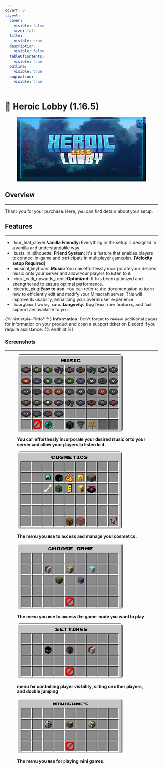 ```yaml
---
coverY: 0
layout:
  cover:
    visible: false
    size: full
  title:
    visible: true
  description:
    visible: false
  tableOfContents:
    visible: true
  outline:
    visible: true
  pagination:
    visible: true
---
```


# 🔮 Heroic Lobby (1.16.5)



<figure><img src="../../.gitbook/assets/hiveneeeeeeee.png" alt=""><figcaption></figcaption></figure>

## Overview

***

Thank you for your purchase. Here, you can find details about your setup.

## Features

***

* :four\_leaf\_clover:**Vanilla Friendly:** Everything in the setup is designed in a vanilla and understandable way.
* :busts\_in\_silhouette: **Friend System:** It's a feature that enables players to connect in-game and participate in multiplayer gameplay. **(Velocity setup Required)**
* :musical\_keyboard:**Music:** You can effortlessly incorporate your desired music onto your server and allow your players to listen to it.
* :chart\_with\_upwards\_trend:**Optimized:** It has been optimized and strengthened to ensure optimal performance.
* :electric\_plug:**Easy to use:** You can refer to the documentation to learn how to efficiently edit and modify your Minecraft server. This will improve its usability, enhancing your overall user experience.
* :hourglass\_flowing\_sand:**Longevity:** Bug fixes, new features, and fast support are available to you.

{% hint style="info" %}
**Information:** Don't forget to review additional pages for information on your product and open a support ticket on Discord if you require assistance.
{% endhint %}

### Screenshots

***

<figure><img src="../../.gitbook/assets/music_gui.png" alt=""><figcaption><p><strong>You can effortlessly incorporate your desired music onto your server and allow your players to listen to it.</strong></p></figcaption></figure>

<figure><img src="../../.gitbook/assets/cosmetics_gui.png" alt=""><figcaption><p><strong>The menu you use to access and manage your cosmetics.</strong></p></figcaption></figure>

<figure><img src="../../.gitbook/assets/choose_game_gui.png" alt=""><figcaption><p><strong>The menu you use to access the game mode you want to play</strong></p></figcaption></figure>

<figure><img src="../../.gitbook/assets/settings_gui.png" alt=""><figcaption><p><strong>menu for controlling player visibility, sitting on other players, and double jumping</strong></p></figcaption></figure>

<figure><img src="../../.gitbook/assets/minigames_gui.png" alt=""><figcaption><p><strong>The menu you use for playing mini games.</strong></p></figcaption></figure>
